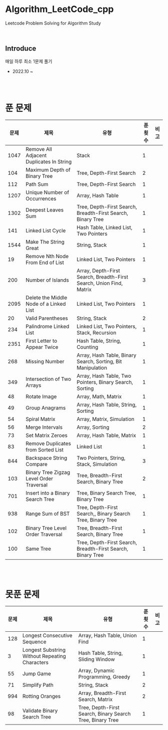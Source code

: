 # Algorithm_LeetCode_cpp

Leetcode Problem Solving for Algorithm Study 

<br/>

## Introduce

매일 하루 최소 1문제 풀기
- 2022.10 ~

<br/>
<br/>

# 푼 문제

|문제|제목|유형|푼 횟수|비고|
|------|---|---|---|---|
|1047|Remove All Adjacent Duplicates In String|Stack|1||
|104|Maximum Depth of Binary Tree|Tree, Depth-First Search|2||
|112|Path Sum|Tree, Depth-First Search|1||
|1207|Unique Number of Occurrences|Array, Hash Table|1||
|1302|Deepest Leaves Sum|Tree, Depth-First Search, Breadth-First Search, Binary Tree|1||
|141|Linked List Cycle|Hash Table, Linked List, Two Pointers|1||
|1544|Make The String Great|String, Stack|1||
|19|Remove Nth Node From End of List|Linked List, Two Pointers|1||
|200|Number of Islands|Array, Depth-First Search, Breadth-First Search, Union Find, Matrix|3||
|2095|Delete the Middle Node of a Linked List|Linked List, Two Pointers|1||
|20|Valid Parentheses|String, Stack|2||
|234|Palindrome Linked List|Linked List, Two Pointers, Stack, Recursion|1||
|2351|First Letter to Appear Twice|Hash Table, String, Counting|1||
|268|Missing Number|Array, Hash Table, Binary Search, Sorting, Bit Manipulation|1||
|349|Intersection of Two Arrays|Array, Hash Table, Two Pointers, Binary Search, Sorting|1||
|48|Rotate Image|Array, Math, Matrix|1||
|49|Group Anagrams|Array, Hash Table, String, Sorting|1||
|54|Spiral Matrix|Array, Matrix, Simulation|1||
|56|Merge Intervals|Array, Sorting|2||
|73|Set Matrix Zeroes|Array, Hash Table, Matrix|1||
|83|Remove Duplicates from Sorted List|Linked List|1||
|844|Backspace String Compare|Two Pointers, String, Stack, Simulation|3||
|103|Binary Tree Zigzag Level Order Traversal|Tree, Breadth-First Search, Binary Tree|2||
|701|Insert into a Binary Search Tree|Tree, Binary Search Tree, Binary Tree|1||
|938|Range Sum of BST|Tree, Depth-First Search,, Binary Search Tree, Binary Tree|1||
|102|Binary Tree Level Order Traversal|Tree, Breadth-First Search, Binary Tree|1||
|100|Same Tree|Tree, Depth-First Search, Breadth-First Search, Binary Tree|1||

<br/>
<br/>

# 못푼 문제

|문제|제목|유형|푼 횟수|비고|
|------|---|---|---|---|
|128|Longest Consecutive Sequence|Array, Hash Table, Union Find|1||
|3|Longest Substring Without Repeating Characters|Hash Table, String, Sliding Window|1||
|55|Jump Game|Array, Dynamic Programming, Greedy|1||
|71|Simplify Path|String, Stack|2||
|994|Rotting Oranges|Array, Breadth-First Search, Matrix|2||
|98|Validate Binary Search Tree|Tree, Depth-First Search, Binary Search Tree, Binary Tree|1||
